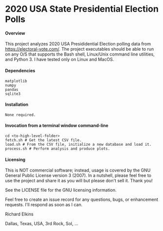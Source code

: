 2020 USA State Presidential Election Polls
==========================================

#### Overview

This project analyzes 2020 USA Presididential Election polling data from https://electoral-vote.com/.  The project executables should be able to run on any O/S that supports the Bash shell, Linux/Unix command line utilities, and Python 3.  I have tested only on Linux and MacOS.

#### Dependencies

```
matplotlib
numpy
pandas
sqlite3
```

#### Installation

```
None required.
```

#### Invocation from a terminal window command-line

```
cd <to-high-level-folder>
fetch.sh # Get the latest CSV file.
load.sh # From the CSV file, initialize a new database and load it.
process.sh # Perform analysis and produce plots.
```

#### Licensing

This is NOT commercial software; instead, usage is covered by the GNU General Public License version 3 (2007). In a nutshell, please feel free to use the project and share it as you will but please don't sell it. Thank you!

See the LICENSE file for the GNU licensing information.

Feel free to create an issue record for any questions, bugs, or enhancement requests. I'll respond as soon as I can.

Richard Elkins

Dallas, Texas, USA, 3rd Rock, Sol, ...
